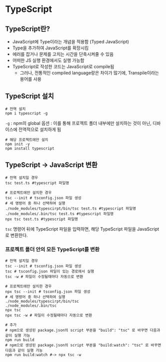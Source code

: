 # TypeScript

## TypeScript란?
- JavaScript에 Type이라는 개념을 적용함 (Typed JavaScript)
- Type을 추가하여 JavaScript를 확장시킴
- 에러를 잡거나 문제를 고치는 시간을 단축시켜줄 수 있음
- 어떠한 JS 실행 환경에서도 실행 가능함
- TypeScript로 작성한 코드는 JavaScript로 compile됨
  - 그러나, 전통적인 compiled language랑은 차이가 많기에, Transpile이라는 용어를 사용

## TypeScript 설치
```shell
# 전역 설치
npm i typescript -g
```
`-g` : npm의 global 옵션 : 이를 통해 프로젝트 폴더 내부에만 설치하는 것이 아닌, 디바이스에 전역적으로 설치하게 됨

```shell
# 해당 프로젝트에만 설치
npm init -y
npm install typescript
```



## TypeScript -> JavaScript 변환
```shell
# 전역 설치일 경우 
tsc test.ts #typescript 파일명

# 프로젝트에만 설치한 경우
tsc --init # tsconfig.json 파일 생성
# 세 명령어 중 하나 선택하여 실행
./node_modules/typescirpt/bin/tsc test.ts #typescript 파일명
./node_modules/.bin/tsc test.ts #typescript 파일명
npx tsc test.ts #typescript 파일명
```
`tsc` 명령어 뒤에 TypeScript 파일을 입력하면, 해당 TypeScript 파일을 JavaScript로 변환한다.  

### 프로젝트 폴더 안의 모든 TypeScript를 변환
```shell
# 전역 설치일 경우
tsc --init # tsconfig.json 파일 생성
tsc # tsconfig.json 파일이 있는 경로에서 실행
tsc -w # 파일이 수정될때마다 자동으로 변환

# 프로젝트에만 설치한 경우
npx tsc --init # tsconfig.json 파일 생성
# 세 명령어 중 하나 선택하여 실행
./node_modules/typescirpt/bin/tsc
./node_modules/.bin/tsc
npx tsc
npx tsc -w # 파일이 수정될때마다 자동으로 변환

# 추가
# npm으로 생성된 package.json의 script 부분을 "build": "tsc" 로 바꾸면 다음과 같이 실행 가능
npm run build
# npm으로 생성된 package.json의 script 부분을 "build:watch": "tsc" 로 바꾸면 다음과 같이 실행 가능
npm run build:watch #-> npx tsc -w
```



